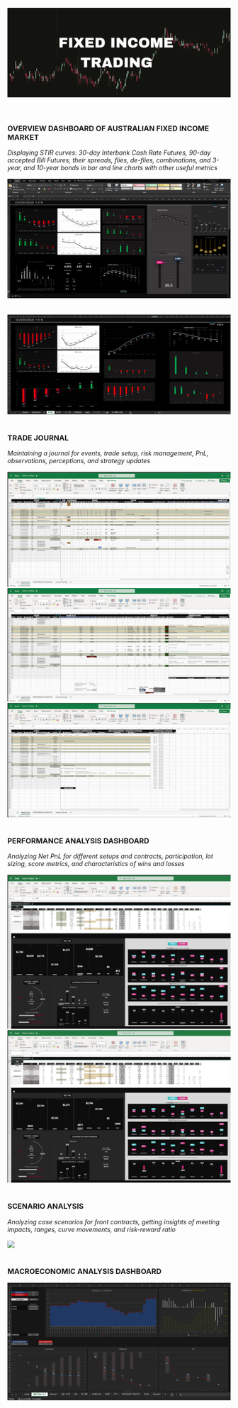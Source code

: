 ![](Screenshots/FI_TRADING.jpg)
<br/>
<br/>
<br/>

### OVERVIEW DASHBOARD OF AUSTRALIAN FIXED INCOME MARKET<br/>
*Displaying STIR curves: 30-day Interbank Cash Rate Futures, 90-day accepted Bill Futures, their spreads, flies, de-flies, combinations, and 3-year, and 10-year bonds in bar and line charts with other useful metrics*
<br/><br/>
![](Screenshots/DB.JPG)
<br/><br/><br/>
![](Screenshots/DB24_PT1.JPG)
<br/><br/>
### TRADE JOURNAL<br/>
*Maintaining a journal for events, trade setup, risk management, PnL, observations, perceptions, and strategy updates* 
<br/><br/>
![](Screenshots/TJ.JPG)
![](Screenshots/TJ2.JPG)
![](Screenshots/TJ3.JPG)
<br/><br/>

### PERFORMANCE ANALYSIS DASHBOARD<br/>
*Analyzing Net PnL for different setups and contracts, participation, lot sizing, score metrics, and characteristics of wins and losses* 
<br/><br/>
![](Screenshots/PERFORM1.JPG)
![](Screenshots/PERFORM2.JPG)
<br/><br/>
### SCENARIO ANALYSIS<br/>
*Analyzing case scenarios for front contracts, getting insights of meeting impacts, ranges, curve movements, and risk-reward ratio* 
<br/><br/>
![](scenario_analysis.jpg)
<br/><br/>
### MACROECONOMIC ANALYSIS DASHBOARD<br/>
![](Screenshots/ECON_DB.JPG)
<br/><br/>
